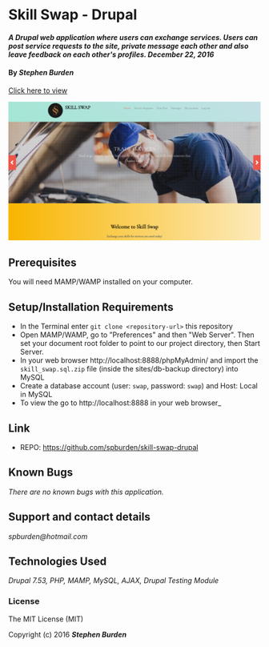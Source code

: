 # Skill Swap - Drupal

#### _A Drupal web application where users can exchange services. Users can post service requests to the site, private message each other and also leave feedback on each other's profiles. December 22, 2016_

#### By _**Stephen Burden**_

[Click here to view](http://dev-skillswap.pantheonsite.io/)

<img src="sites/screenshot.png">

## Prerequisites
You will need MAMP/WAMP installed on your computer.

## Setup/Installation Requirements
* In the Terminal enter `git clone <repository-url>` this repository
* Open MAMP/WAMP, go to ”Preferences" and then "Web Server". Then set your document root folder to point to our project directory, then Start Server.
* In your web browser http://localhost:8888/phpMyAdmin/ and import the `skill_swap.sql.zip` file (inside the sites/db-backup directory) into MySQL
* Create a database account (user: `swap`, password: `swap`) and Host: Local in MySQL
* To view the go to http://localhost:8888 in your web browser_

## Link
* REPO: https://github.com/spburden/skill-swap-drupal

## Known Bugs
_There are no known bugs with this application._

## Support and contact details
_spburden@hotmail.com_

## Technologies Used
_Drupal 7.53, PHP, MAMP, MySQL, AJAX, Drupal Testing Module_

### License
The MIT License (MIT)

Copyright (c) 2016 **_Stephen Burden_**
